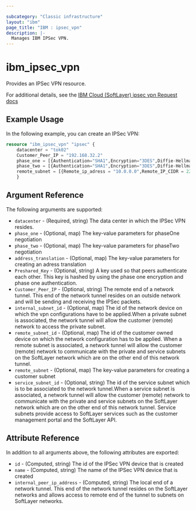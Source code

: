 ```yaml
---

subcategory: "Classic infrastructure"
layout: "ibm"
page_title: "IBM : ipsec_vpn"
description: |-
  Manages IBM IPSec VPN.
---
```


# ibm\_ipsec_vpn

Provides an IPSec VPN resource.

For additional details, see the [IBM Cloud (SoftLayer) ipsec vpn Request docs](https://softlayer.github.io/reference/datatypes/SoftLayer_Container_Product_Order_Network_Tunnel_Ipsec/)

## Example Usage

In the following example, you can create an IPSec VPN:

```terraform
resource "ibm_ipsec_vpn" "ipsec" {
	datacenter = "tok02"
	Customer_Peer_IP = "192.168.32.2"
	phase_one = [{Authentication="SHA1",Encryption="3DES",Diffie-Hellman-Group=12,Keylife=131}]
	phase_two = [{Authentication="SHA1",Encryption="3DES",Diffie-Hellman-Group=12,Keylife=133}]
	remote_subnet = [{Remote_ip_adress = "10.0.0.0",Remote_IP_CIDR = 22}]
	}
```


## Argument Reference

The following arguments are supported:

* `datacenter` - (Required, string) The data center in which the IPSec VPN resides.
* `phase_one` - (Optional, map) The key-value parameters for phaseOne negotiation 
* `phase_two` - (Optional, map) The key-value parameters for phaseTwo negotiation
* `address_translation` - (Optional, map) The key-value parameters for creating an adress translation
* `Preshared_Key` - (Optional, string) A key used so that peers authenticate each other.  This key is hashed by using the phase one encryption and phase one authentication.
* `Customer_Peer_IP` - (Optional, string) The remote end of a network tunnel. This end of the network tunnel resides on an outside network and will be sending and receiving the IPSec packets.
* `internal_subnet_id` - (Optional, map) The id of the network device on which the vpn configurations have to be applied.When a private subnet is associated, the network tunnel will allow the customer (remote) network to access the private subnet.
* `remote_subnet_id` - (Optional, map) The id of the customer owned device on which the network configuration has to be applied. When a remote subnet is associated, a network tunnel will allow the customer (remote) network to communicate with the private and service subnets on the SoftLayer network which are on the other end of this network tunnel.
* `remote_subnet` - (Optional, map) The key-value parameters for creating a customer subnet
* `service_subnet_id` - (Optional, string) The id of the service subnet which is to be associated to the network tunnel.When a service subnet is associated, a network tunnel will allow the customer (remote) network to communicate with the private and service subnets on the SoftLayer network which are on the other end of this network tunnel.  Service subnets provide access to SoftLayer services such as the customer management portal and the SoftLayer API.

## Attribute Reference

In addition to all arguments above, the following attributes are exported:

* `id` - (Computed, string) The id of the IPSec VPN device that is created
* `name` - (Computed, string) The name of the IPSec VPN device that is created
* `internal_peer_ip_address` - (Computed, string) The local  end of a network tunnel. This end of the network tunnel resides on the SoftLayer networks and allows access to remote end of the tunnel to subnets on SoftLayer networks.




